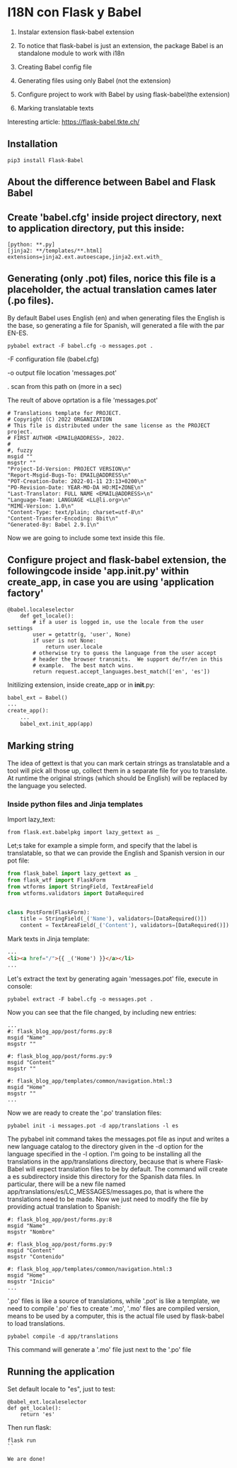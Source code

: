 # I18N con Flask y Babel

1. Instalar extension flask-babel extension

2. To notice that flask-babel is just an extension, the package Babel is an standalone module to work with i18n

3. Creating Babel config file

4. Generating files using only Babel (not the extension)

5. Configure project to work with Babel by using flask-babel(the extension)

6. Marking translatable texts




Interesting article: https://flask-babel.tkte.ch/

## Installation

```
pip3 install Flask-Babel
```

## About the difference between Babel and Flask Babel

## Create 'babel.cfg' inside project directory, next to application directory, put this inside:


```
[python: **.py]
[jinja2: **/templates/**.html]
extensions=jinja2.ext.autoescape,jinja2.ext.with_
```

## Generating (only .pot) files, norice this file is a  placeholder, the actual translation cames later (.po files).

By default Babel uses English (en) and when generating files the English is the base, so generating a file for Spanish, will generated a file with the par EN-ES.

```
pybabel extract -F babel.cfg -o messages.pot .
```

-F configuration file (babel.cfg)

-o output file location 'messages.pot'

. scan from this path on (more in a sec)

The reult of above oprtation is a file 'messages.pot'

```
# Translations template for PROJECT.
# Copyright (C) 2022 ORGANIZATION
# This file is distributed under the same license as the PROJECT project.
# FIRST AUTHOR <EMAIL@ADDRESS>, 2022.
#
#, fuzzy
msgid ""
msgstr ""
"Project-Id-Version: PROJECT VERSION\n"
"Report-Msgid-Bugs-To: EMAIL@ADDRESS\n"
"POT-Creation-Date: 2022-01-11 23:13+0200\n"
"PO-Revision-Date: YEAR-MO-DA HO:MI+ZONE\n"
"Last-Translator: FULL NAME <EMAIL@ADDRESS>\n"
"Language-Team: LANGUAGE <LL@li.org>\n"
"MIME-Version: 1.0\n"
"Content-Type: text/plain; charset=utf-8\n"
"Content-Transfer-Encoding: 8bit\n"
"Generated-By: Babel 2.9.1\n"
```
Now we are going to include some text inside this file.


## Configure project and flask-babel extension, the followingcode inside 'app.__init__.py' within create_app, in case you are using 'application factory'
```
@babel.localeselector
    def get_locale():
        # if a user is logged in, use the locale from the user settings
        user = getattr(g, 'user', None)
        if user is not None:
            return user.locale
        # otherwise try to guess the language from the user accept
        # header the browser transmits.  We support de/fr/en in this
        # example.  The best match wins.
        return request.accept_languages.best_match(['en', 'es'])
```

Initilizing extension, inside create_app or in __init__.py:
```python
babel_ext = Babel()
...
create_app():
    ...
    babel_ext.init_app(app)
```

## Marking string

The idea of gettext is that you can mark certain strings as translatable and a tool will pick all those up, collect them in a separate file for you to translate. At runtime the original strings (which should be English) will be replaced by the language you selected.

### Inside python files and Jinja templates

Import lazy_text:
```
from flask.ext.babelpkg import lazy_gettext as _
```
Let;s take for example a simple form, and specify that the label is translatable, so that we can provide the English and Spanish version in our pot file:
```python
from flask_babel import lazy_gettext as _
from flask_wtf import FlaskForm
from wtforms import StringField, TextAreaField
from wtforms.validators import DataRequired


class PostForm(FlaskForm):
    title = StringField(_('Name'), validators=[DataRequired()])
    content = TextAreaField(_('Content'), validators=[DataRequired()])
```
Mark texts in Jinja template:
```html
...
<li><a href="/">{{ _('Home') }}</a></li>
...
```

Let's extract the text by generating again 'messages.pot' file, execute in console:
```
pybabel extract -F babel.cfg -o messages.pot .
```

Now you can see that the file changed, by including new entries:
```
...
#: flask_blog_app/post/forms.py:8
msgid "Name"
msgstr ""

#: flask_blog_app/post/forms.py:9
msgid "Content"
msgstr ""

#: flask_blog_app/templates/common/navigation.html:3
msgid "Home"
msgstr ""
...
```
Now we are ready to create the '.po' translation files:
```
pybabel init -i messages.pot -d app/translations -l es
```
The pybabel init command takes the messages.pot file as input and writes a new language catalog to the directory given in the -d option for the language specified in the -l option. I'm going to be installing all the translations in the app/translations directory, because that is where Flask-Babel will expect translation files to be by default. The command will create a es subdirectory inside this directory for the Spanish data files. In particular, there will be a new file named app/translations/es/LC_MESSAGES/messages.po, that is where the translations need to be made.
Now we just need to modify the file by providing actual translation to Spanish:
```
#: flask_blog_app/post/forms.py:8
msgid "Name"
msgstr "Nombre"

#: flask_blog_app/post/forms.py:9
msgid "Content"
msgstr "Contenido"

#: flask_blog_app/templates/common/navigation.html:3
msgid "Home"
msgstr "Inicio"
...
```
'.po' files is like a source of translations, while '.pot' is like a template, we need to compile '.po' fies to create '.mo', '.mo' files are compiled version, means to be used by a computer, this is the actual file used by flask-babel to load translations.
```
pybabel compile -d app/translations
```
This command will generate a '.mo' file just next to the '.po' file

## Running the application
Set default locale to "es", just to test:
```
@babel_ext.localeselector
def get_locale():
    return 'es'
```
Then run flask:
```
flask run
``

We are done!